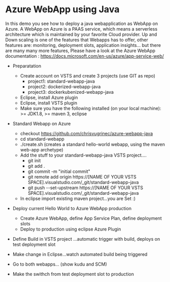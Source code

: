 # Azure WebApp using Java

In this demo you see how to deploy a java webapplication as WebApp on Azure.
A WebApp on Azure is a PAAS service, which means a serverless architecture which is maintained by your favorite Cloud provider.
Up and Down scaling is one of the features that Webapps has to offer, other features are: monitoring, deployment slots, application insights... but there are many many more features, Please have a look at the Azure WebApp documentation : https://docs.microsoft.com/en-us/azure/app-service-web/

- Preparatation
  - Create account on VSTS and create 3 projects (use GIT as repo)
    - project1: standard-webapp-java
    - project2: dockerized-webapp-java
    - project3: dockerkubenized-webapp-java 
  - Eclipse, install Azure plugin
  - Eclipse, install VSTS plugin
  - Make sure you have the following installed (on your local machine): >= JDK1.8, >= maven 3, eclipse 

- Standard Webapp on Azure
  - checkout https://github.com/chrisvugrinec/azure-webapp-java
  - cd standard-webapp
  - ./create.sh  (creates a standard hello-world webapp, using the maven web-app archetype)
  - Add the stuff to your standard-webapp-java VSTS project....
    - git init
    - git add .
    - git commit -m "initial commit"
    - git remote add origin https://[NAME OF YOUR VSTS SPACE].visualstudio.com/_git/standard-webapp-java
    - git push --set-upstream https://[NAME OF YOUR VSTS SPACE].visualstudio.com/_git/standard-webapp-java
  - In eclipse import existing maven project...you are Set :)
- Deploy current Hello World to Azure WebApp production
  - Create Azure WebApp, define App Service Plan, define deployment slots
  - Deploy to production using eclipse Azure Plugin
- Define Build in VSTS project ...automatic trigger with build, deploys on test deployment slot
- Make change in Eclipse...watch automated build being triggered
- Go to both webapps... (show kudu and SCM) 
- Make the swithch from test deployment slot to production

